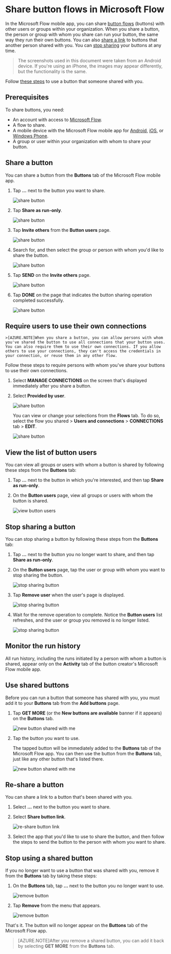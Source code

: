 <properties
    pageTitle="Share your buttons with others. | Microsoft Flow"
    description="Share your buttons with others so they can use your buttons and save time."
    services=""
    suite="flow"
    documentationCenter="na"
    authors="msftman"
    manager="anneta"
    editor=""
    tags=""/>

<tags
   ms.service="flow"
   ms.devlang="na"
   ms.topic="article"
   ms.tgt_pltfrm="na"
   ms.workload="na"
   ms.date="03/22/2017"
   ms.author="deonhe"/>

# Share button flows in Microsoft Flow

In the Microsoft Flow mobile app, you can share [button flows](./introduction-to-button-flows.md) (buttons) with other users or groups within your organization. When you share a button, the person or group with whom you share can run your button, the same way they run their own buttons. You can also [share a link](share-buttons.md#re-share-a-button) to buttons that another person shared with you. You can [stop sharing](share-buttons.md#stop-sharing-a-button) your buttons at any time.

>The screenshots used in this document were taken from an Android device. If you're using an iPhone, the images may appear differently, but the functionality is the same.

Follow [these steps](share-buttons.md#use-shared-buttons) to use a button that someone shared with you.

## Prerequisites

To share buttons, you need:

- An account with access to [Microsoft Flow](https://flow.microsoft.com).
- A flow to share.
- A mobile device with the Microsoft Flow mobile app for [Android](https://aka.ms/flowmobiledocsandroid), [iOS](https://aka.ms/flowmobiledocsios), or [Windows Phone](https://aka.ms/flowmobilewindows).
- A group or user within your organization with whom to share your button.

## Share a button

You can share a button from the **Buttons** tab of the Microsoft Flow mobile app.

1. Tap **...** next to the button you want to share.

    ![share button](./media/share-buttons/share-button-flows-buttons-tab.png)

1. Tap **Share as run-only**.

    ![share button](./media/share-buttons/share-button-flows-run-only.png)

1. Tap **Invite others** from the **Button users** page.

    ![share button](./media/share-buttons/share-button-flows-button-users.png)

1. Search for, and then select the group or person with whom you'd like to share the button.

    ![share button](./media/share-buttons/share-button-flows-invite-others-select.png)

1. Tap **SEND** on the **Invite others** page.

    ![share button](./media/share-buttons/share-button-flows-invite-others-send.png)

1. Tap **DONE** on the page that indicates the button sharing operation completed successfully.

    ![share button](./media/share-buttons/share-button-flows-invite-others-done.png)

## Require users to use their own connections

    >[AZURE.NOTE]When you share a button, you can allow persons with whom you've shared the button to use all connections that your button uses. You can also require them to use their own connections. If you allow others to use your connections, they can't access the credentials in your connection, or reuse them in any other flow.

Follow these steps to require persons with whom you've share your buttons to use their own connections.

1. Select **MANAGE CONNECTIONS** on the screen that's displayed immediately after you share a button.

1. Select **Provided by user**.

    ![share button](./media/share-buttons/share-button-select-connection-provided-by-user.png)

    You can view or change your selections from the **Flows** tab. To do so, select the flow you shared > **Users and connections** > **CONNECTIONS** tab > **EDIT**.

    ![share button](./media/share-buttons/share-button-flows-conn-provided-by-user.png)

## View the list of button users

You can view all groups or users with whom a button is shared by following these steps from the **Buttons** tab:

1. Tap **...** next to the button in which you're interested, and then tap **Share as run-only**.

1. On the **Button users** page, view all groups or users with whom the button is shared.

    ![view button users](./media/share-buttons/share-button-flows-button-users-list.png)

## Stop sharing a button

You can stop sharing a button by following these steps from the **Buttons** tab:

1. Tap **...** next to the button you no longer want to share, and then tap **Share as run-only**.

1. On the **Button users** page, tap the user or group with whom you want to stop sharing the button.

    ![stop sharing button](./media/share-buttons/share-button-flows-remove-user-list.png)

1. Tap **Remove user** when the user's page is displayed.

    ![stop sharing button](./media/share-buttons/share-button-flows-remove-user.png)

1. Wait for the remove operation to complete. Notice the **Button users** list refreshes, and the user or group you removed is no longer listed.

    ![stop sharing button](./media/share-buttons/share-button-flows-remove-user-result.png)

## Monitor the run history

All run history, including the runs initiated by a person with whom a button is shared, appear only on the **Activity** tab of the button creator's Microsoft Flow mobile app.

## Use shared buttons

Before you can run a button that someone has shared with you, you must add it to your **Buttons** tab from the **Add buttons** page.

1. Tap **GET MORE** (or the **New buttons are available** banner if it appears) on the **Buttons** tab.

    ![new button shared with me](./media/share-buttons/share-button-flows-banner.png)

1. Tap the button you want to use.

    The tapped button will be immediately added to the **Buttons** tab of the Microsoft Flow app. You can then use the button from the **Buttons** tab, just like any other button that's listed there.

    ![new button shared with me](./media/share-buttons/share-button-flows-buttons-shared-with-me.png)

## Re-share a button

You can share a link to a button that's been shared with you.

1. Select **...** next to the button you want to share.

1. Select **Share button link**.

    ![re-share button link](./media/share-buttons/re-share-button.png)

1. Select the app that you'd like to use to share the button, and then follow the steps to send the button to the person with whom you want to share.

## Stop using a shared button

If you no longer want to use a button that was shared with you, remove it from the **Buttons** tab by taking these steps:

1. On the **Buttons** tab, tap **...** next to the button you no longer want to use.

    ![remove button](./media/share-buttons/share-button-flows-added-shared-button.png)

1. Tap **Remove** from the menu that appears.

    ![remove button](./media/share-buttons/share-button-flows-share-no-more.png)

That's it. The button will no longer appear on the **Buttons** tab of the Microsoft Flow app.

>[AZURE.NOTE]After you remove a shared button, you can add it back by selecting **GET MORE** from the **Buttons** tab.
